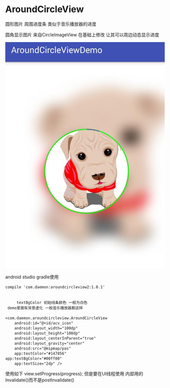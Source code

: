 # AroundCircleView
圆形图片 周围进度条 类似于音乐播放器的进度

 圆角显示图片  来自CircleImageView
 在基础上修改 让其可以周边动态显示进度

![](https://github.com/Daemon1993/AroundCircleView/blob/master/ui.jpg)


android studio gradle使用

    compile 'com.daemon:aroundcircleview2:1.0.1'
 
	
         textBgColor 初始线条颜色 一般为白色
	 demo里面有背景虚化 一般音乐播放器都这样

	<com.daemon.aroundcircleview.AroundCircleView
        android:id="@+id/acv_icon"
        android:layout_width="100dp"
        android:layout_height="100dp"
        android:layout_centerInParent="true"
        android:layout_gravity="center"
        android:src="@mipmap/pas"
        app:textColor="#147856"
	app:textBgColor="#00ff00"
        app:textSize="2dp" />
        
使用如下
view.setProgress(progress);
但是要在UI线程使用 内部用的Invalidate()而不是postInvalidate()  

